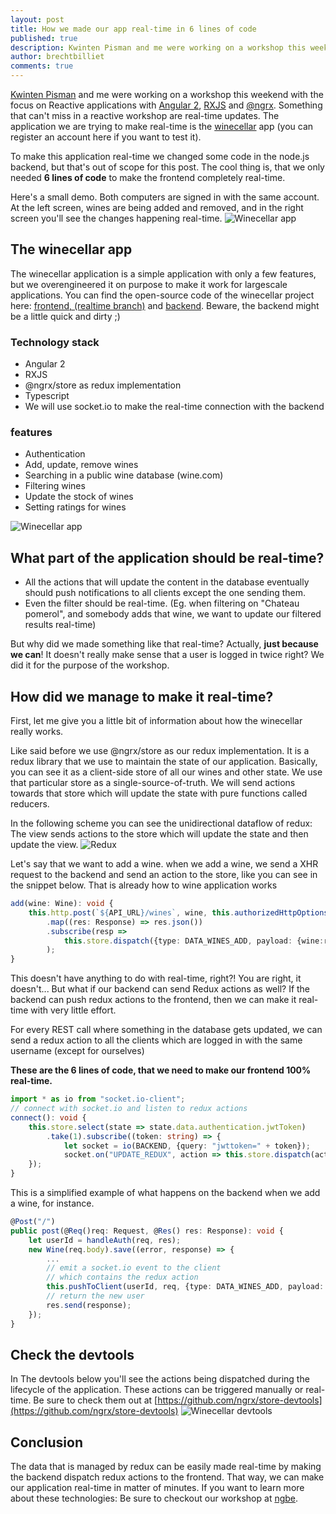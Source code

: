 ```yaml
---
layout: post
title: How we made our app real-time in 6 lines of code
published: true
description: Kwinten Pisman and me were working on a workshop this weekend with the focus on Reactive applications with Angular, RXJS and @ngrx. Something that can't miss in a reactive workshop are real-time updates. The application we are trying to make real-time is the winecellar app (you can register an account here if you want to test it).
author: brechtbilliet
comments: true
---
```

[Kwinten Pisman](https://blog.kwintenp.com/) and me were working on a workshop this weekend with the focus on Reactive applications with [Angular 2](http://angular.io), [RXJS](https://github.com/ReactiveX/rxjs) and [@ngrx](https://github.com/ngrx). Something that can't miss in a reactive workshop are real-time updates. The application we are trying to make real-time is the [winecellar](http://winecellar.surge.sh) app (you can register an account here if you want to test it).

To make this application real-time we changed some code in the node.js backend, but that's out of scope for this post. 
The cool thing is, that we only needed **6 lines of code** to make the frontend completely real-time.

Here's a small demo. Both computers are signed in with the same account. At the left screen, wines are being added and removed, and in the right screen you'll see the changes happening real-time.
![Winecellar app](https://raw.githubusercontent.com/brechtbilliet/brechtbilliet.github.io/master/_posts/realtimein6lines/realtimewinecellar.gif)



## The winecellar app

The winecellar application is a simple application with only a few features, but we overengineered it on purpose to make it work for largescale applications.
You can find the open-source code of the winecellar project here: [frontend, (realtime branch)](https://github.com/brechtbilliet/winecellar) and [backend](https://github.com/brechtbilliet/WineCellarBackend). Beware, the backend might be a little quick and dirty ;)

### Technology stack

<ul>
<li>Angular 2</li>
<li>RXJS</li>
<li>@ngrx/store as redux implementation</li>
<li>Typescript</li>
<li>We will use socket.io to make the real-time connection with the backend</li>
</ul>

### features

<ul>
<li>Authentication</li>
<li>Add, update, remove wines</li>
<li>Searching in a public wine database (wine.com)</li>
<li>Filtering wines</li>
<li>Update the stock of wines</li>
<li>Setting ratings for wines</li>
</ul>

![Winecellar app](https://raw.githubusercontent.com/brechtbilliet/brechtbilliet.github.io/master/_posts/realtimein6lines/winecellar.png)

## What part of the application should be real-time?

<ul>
<li>All the actions that will update the content in the database eventually should push notifications to all clients except the one sending them.</li>
<li>Even the filter should be real-time. (Eg. when filtering on "Chateau pomerol", and somebody adds that wine, we want to update our filtered results real-time)</li>
</ul>

But why did we made something like that real-time? Actually, **just because we can**! It doesn't really make sense that a user is logged in twice right? We did it for the purpose of the workshop.

## How did we manage to make it real-time?

First, let me give you a little bit of information about how the winecellar really works.

Like said before we use @ngrx/store as our redux implementation. It is a redux library that we use to maintain the state of our application. Basically, you can see it as a client-side store of all our wines and other state. We use that particular store as a single-source-of-truth. We will send actions towards that store which will update the state with pure functions called reducers.

In the following scheme you can see the unidirectional dataflow of redux: The view sends actions to the store which will update the state and then update the view.
![Redux](https://raw.githubusercontent.com/brechtbilliet/brechtbilliet.github.io/master/_posts/realtimein6lines/redux.png)

Let's say that we want to add a wine. when we add a wine, we send a XHR request to the backend and send an action to the store, like you can see in the snippet below. That is already how to wine application works

```typescript
add(wine: Wine): void {
    this.http.post(`${API_URL}/wines`, wine, this.authorizedHttpOptions())
        .map((res: Response) => res.json())
    	.subscribe(resp =>
    		this.store.dispatch({type: DATA_WINES_ADD, payload: {wine:resp}})
		);
}
```

This doesn't have anything to do with real-time, right?! You are right, it doesn't... But what if our backend can send Redux actions as well? If the backend can push redux actions to the frontend, then we can make it real-time with very little effort.

For every REST call where something in the database gets updated, we can send a redux action to all the clients which are logged in with the same username (except for ourselves)

**These are the 6 lines of code, that we need to make our frontend 100% real-time.**

```typescript
import * as io from "socket.io-client";
// connect with socket.io and listen to redux actions
connect(): void {
    this.store.select(state => state.data.authentication.jwtToken)
    	.take(1).subscribe((token: string) => {
	        let socket = io(BACKEND, {query: "jwttoken=" + token});
	        socket.on("UPDATE_REDUX", action => this.store.dispatch(action));
    });
}
```


This is a simplified example of what happens on the backend when we add a wine, for instance.

```typescript
@Post("/")
public post(@Req()req: Request, @Res() res: Response): void {
    let userId = handleAuth(req, res);
    new Wine(req.body).save((error, response) => {
        ...
        // emit a socket.io event to the client
        // which contains the redux action
        this.pushToClient(userId, req, {type: DATA_WINES_ADD, payload: {wine: response}});
        // return the new user
        res.send(response);
    });
}
```

## Check the devtools
In The devtools below you'll see the actions being dispatched during the lifecycle of the application. These actions can be triggered manually or real-time. Be sure to check them out at [https://github.com/ngrx/store-devtools](https://github.com/ngrx/store-devtools)
![Winecellar devtools](https://raw.githubusercontent.com/brechtbilliet/brechtbilliet.github.io/master/_posts/realtimein6lines/winecellar_devtools.png)

## Conclusion

The data that is managed by redux can be easily made real-time by making the backend dispatch redux actions to the frontend. 
That way, we can make our application real-time in matter of minutes.
If you want to learn more about these technologies: Be sure to checkout our workshop at [ngbe](http://ng-be.org).